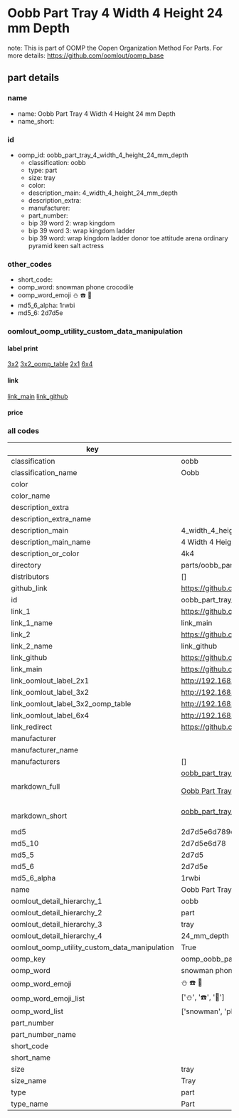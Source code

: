 # Oobb Part Tray 4 Width 4 Height 24 mm Depth  

note: This is part of OOMP the Oopen Organization Method For Parts. For more details: https://github.com/oomlout/oomp_base

##  part details
  







### name
* name: Oobb Part Tray 4 Width 4 Height 24 mm Depth
* name_short: 
### id
* oomp_id: oobb_part_tray_4_width_4_height_24_mm_depth
  * classification: oobb
  * type: part
  * size: tray
  * color: 
  * description_main: 4_width_4_height_24_mm_depth
  * description_extra: 
  * manufacturer: 
  * part_number: 
  * bip 39 word 2: wrap kingdom
  * bip 39 word 3: wrap kingdom ladder
  * bip 39 word: wrap kingdom ladder donor toe attitude arena ordinary pyramid keen salt actress

### other_codes
* short_code: 
* oomp_word: snowman phone crocodile
* oomp_word_emoji :snowman: :phone: :crocodile:
* md5_6_alpha: 1rwbi
* md5_6: 2d7d5e






### oomlout_oomp_utility_custom_data_manipulation
#### label print
[3x2](http://192.168.1.245:1112/?label=oomp%201rwbi)
[3x2_oomp_table](http://192.168.1.108:1112/?label=oomp%201rwbi)
[2x1](http://192.168.1.242:1112/?label=oomp%201rwbi)
[6x4](http://192.168.1.55:1112/?label=oomp%201rwbi)    

#### link

[link_main](https://github.com/oomlout/oomlout_oomp_version_1_messy/tree/main/parts/oobb_part_tray_4_width_4_height_24_mm_depth) [link_github](https://github.com/oomlout/oomlout_oomp_version_1_messy/tree/main/parts/oobb_part_tray_4_width_4_height_24_mm_depth)                             

#### price







### all codes 
| key | value |  
| --- | --- |  
| classification | oobb |  
| classification_name | Oobb |  
| color |  |  
| color_name |  |  
| description_extra |  |  
| description_extra_name |  |  
| description_main | 4_width_4_height_24_mm_depth |  
| description_main_name | 4 Width 4 Height 24 mm Depth |  
| description_or_color | 4k4 |  
| directory | parts/oobb_part_tray_4_width_4_height_24_mm_depth |  
| distributors | [] |  
| github_link | https://github.com/oomlout/oomlout_oomp_part_src/tree/main/parts/oobb_part_tray_4_width_4_height_24_mm_depth |  
| id | oobb_part_tray_4_width_4_height_24_mm_depth |  
| link_1 | https://github.com/oomlout/oomlout_oomp_version_1_messy/tree/main/parts/oobb_part_tray_4_width_4_height_24_mm_depth |  
| link_1_name | link_main |  
| link_2 | https://github.com/oomlout/oomlout_oomp_version_1_messy/tree/main/parts/oobb_part_tray_4_width_4_height_24_mm_depth |  
| link_2_name | link_github |  
| link_github | https://github.com/oomlout/oomlout_oomp_version_1_messy/tree/main/parts/oobb_part_tray_4_width_4_height_24_mm_depth |  
| link_main | https://github.com/oomlout/oomlout_oomp_version_1_messy/tree/main/parts/oobb_part_tray_4_width_4_height_24_mm_depth |  
| link_oomlout_label_2x1 | http://192.168.1.242:1112/?label=oomp%201rwbi |  
| link_oomlout_label_3x2 | http://192.168.1.245:1112/?label=oomp%201rwbi |  
| link_oomlout_label_3x2_oomp_table | http://192.168.1.108:1112/?label=oomp%201rwbi |  
| link_oomlout_label_6x4 | http://192.168.1.55:1112/?label=oomp%201rwbi |  
| link_redirect | https://github.com/oomlout/oomlout_oomp_version_1_messy/tree/main/parts/oobb_part_tray_4_width_4_height_24_mm_depth |  
| manufacturer |  |  
| manufacturer_name |  |  
| manufacturers | [] |  
| markdown_full | [oobb_part_tray_4_width_4_height_24_mm_depth](none)<br>[](none)<br>[Oobb Part Tray 4 Width 4 Height 24 Mm Depth](none)<br><br> |  
| markdown_short | [oobb_part_tray_4_width_4_height_24_mm_depth](none)<br><br> |  
| md5 | 2d7d5e6d789c416c3af1c414f8deaff0 |  
| md5_10 | 2d7d5e6d78 |  
| md5_5 | 2d7d5 |  
| md5_6 | 2d7d5e |  
| md5_6_alpha | 1rwbi |  
| name | Oobb Part Tray 4 Width 4 Height 24 mm Depth |  
| oomlout_detail_hierarchy_1 | oobb |  
| oomlout_detail_hierarchy_2 | part |  
| oomlout_detail_hierarchy_3 | tray |  
| oomlout_detail_hierarchy_4 | 24_mm_depth |  
| oomlout_oomp_utility_custom_data_manipulation | True |  
| oomp_key | oomp_oobb_part_tray_4_width_4_height_24_mm_depth |  
| oomp_word | snowman phone crocodile |  
| oomp_word_emoji | :snowman: :phone: :crocodile: |  
| oomp_word_emoji_list | [':snowman:', ':phone:', ':crocodile:'] |  
| oomp_word_list | ['snowman', 'phone', 'crocodile'] |  
| part_number |  |  
| part_number_name |  |  
| short_code |  |  
| short_name |  |  
| size | tray |  
| size_name | Tray |  
| type | part |  
| type_name | Part |  
